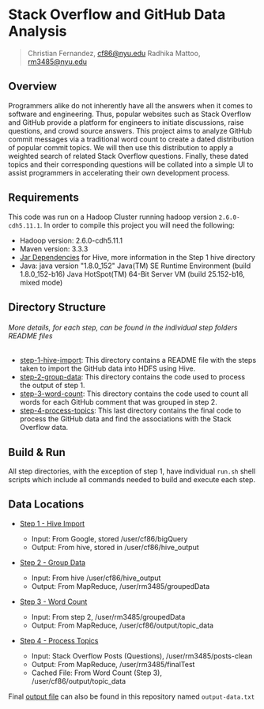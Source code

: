 # Stack Overflow and GitHub Data Analysis
> Christian Fernandez, cf86@nyu.edu
> Radhika Mattoo, rm3485@nyu.edu

## Overview

Programmers alike do not inherently have all the answers when it comes to software and engineering. Thus, popular websites such as Stack Overflow and GitHub provide a platform for engineers to initiate discussions, raise questions, and crowd source answers. This project aims to analyze GitHub commit messages via a traditional word count to create a dated distribution of popular commit topics. We will then use this distribution to apply a weighted search of related Stack Overflow questions. Finally, these dated topics and their corresponding questions will be collated into a simple UI to assist programmers in accelerating their own development process. 

## Requirements

This code was run on a Hadoop Cluster running hadoop version `2.6.0-cdh5.11.1`. In order to compile this project you will need the following: 

- Hadoop version: 2.6.0-cdh5.11.1
- Maven version: 3.3.3
- [Jar Dependencies](step-1-hive-import/README.md#dependencies) for Hive, more information in the Step 1 hive directory
- Java: java version "1.8.0_152"
        Java(TM) SE Runtime Environment (build 1.8.0_152-b16)
        Java HotSpot(TM) 64-Bit Server VM (build 25.152-b16, mixed mode)

## Directory Structure
###### More details, for each step, can be found in the individual step folders README files

- [step-1-hive-import](step-1-hive-import/README.md): This directory contains a README file with the steps taken to import the GitHub data into HDFS using Hive.
- [step-2-group-data](step-2-group-data/README.md): This directory contains the code used to process the output of step 1. 
- [step-3-word-count](step-3-word-count/README.md): This directory contains the code used to count all words for each GitHub comment that was grouped in step 2.
- [step-4-process-topics](step-4-process-topics/README.md): This last directory contains the final code to process the GitHub data and find the associations with the Stack Overflow data.

## Build & Run

All step directories, with the exception of step 1, have individual `run.sh` shell scripts which include all commands needed to build and execute each step.

## Data Locations

- [Step 1 - Hive Import](step-1-hive-import/README.md)
  - Input: From Google, stored /user/cf86/bigQuery
  - Output: From hive, stored in /user/cf86/hive_output

- [Step 2 - Group Data](step-2-group-data/README.md)
  - Input: From hive /user/cf86/hive_output
  - Output: From MapReduce, /user/rm3485/groupedData

- [Step 3 - Word Count](step-3-word-count/README.md)
  - Input: From step 2, /user/rm3485/groupedData
  - Output: From MapReduce, /user/cf86/output/topic_data

- [Step 4 - Process Topics](step-4-process-topics/README.md)
  - Input: Stack Overflow Posts (Questions), /user/rm3485/posts-clean
  - Output: From MapReduce, /user/rm3485/finalTest
  - Cached File: From Word Count (Step 3), /user/cf86/output/topic_data

Final [output file](output-data.txt) can also be found in this repository named `output-data.txt`
